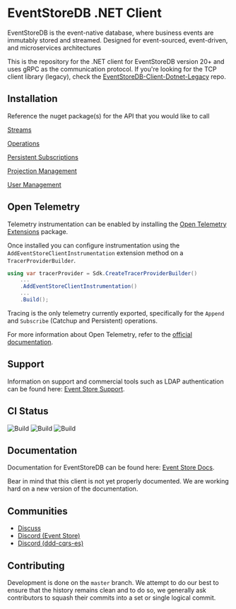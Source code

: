 # EventStoreDB .NET Client

EventStoreDB is the event-native database, where business events are immutably stored and streamed. Designed for event-sourced, event-driven, and microservices architectures

This is the repository for the .NET client for EventStoreDB version 20+ and uses gRPC as the communication protocol.
If you're looking for the TCP client library (legacy), check the [EventStoreDB-Client-Dotnet-Legacy](https://github.com/EventStore/EventStoreDB-Client-Dotnet-Legacy) repo.

## Installation

Reference the nuget package(s) for the API that you would like to call

[Streams](https://www.nuget.org/packages/EventStore.Client.Grpc.Streams)

[Operations](https://www.nuget.org/packages/EventStore.Client.Grpc.Operations)

[Persistent Subscriptions](https://www.nuget.org/packages/EventStore.Client.Grpc.PersistentSubscriptions)

[Projection Management](https://www.nuget.org/packages/EventStore.Client.Grpc.ProjectionManagement)

[User Management](https://www.nuget.org/packages/EventStore.Client.Grpc.UserManagement)

## Open Telemetry

Telemetry instrumentation can be enabled by installing the [Open Telemetry Extensions](https://www.nuget.org/packages/EventStore.Client.Extensions.OpenTelemetry) package.

Once installed you can configure instrumentation using the `AddEventStoreClientInstrumentation` extension method on a `TracerProviderBuilder`.

```csharp
using var tracerProvider = Sdk.CreateTracerProviderBuilder()
    ...
    .AddEventStoreClientInstrumentation()
    ...
    .Build();
```

Tracing is the only telemetry currently exported, specifically for the `Append` and `Subscribe` (Catchup and Persistent) operations.

For more information about Open Telemetry, refer to the [official documentation](https://opentelemetry.io/docs/what-is-opentelemetry/).

## Support

Information on support and commercial tools such as LDAP authentication can be found here: [Event Store Support](https://eventstore.com/support/).

## CI Status

![Build](https://github.com/EventStore/EventStore-Client-Dotnet/actions/workflows/ci.yml/badge.svg)
![Build](https://github.com/EventStore/EventStore-Client-Dotnet/actions/workflows/lts.yml/badge.svg)
![Build](https://github.com/EventStore/EventStore-Client-Dotnet/actions/workflows/previous-lts.yml/badge.svg)

## Documentation

Documentation for EventStoreDB can be found here: [Event Store Docs](https://eventstore.com/docs/).

Bear in mind that this client is not yet properly documented. We are working hard on a new version of the documentation.

## Communities

- [Discuss](https://discuss.eventstore.com/)
- [Discord (Event Store)](https://discord.gg/Phn9pmCw3t)
- [Discord (ddd-cqrs-es)](https://discord.com/invite/sEZGSHNNbH)

## Contributing

Development is done on the `master` branch.
We attempt to do our best to ensure that the history remains clean and to do so, we generally ask contributors to squash their commits into a set or single logical commit.
